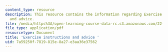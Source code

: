 ```yaml
---
content_type: resource
description: This resource contains the information regarding Exercise instructions
  and advice.
file: /media/https%3A/open-learning-course-data-rc.s3.amazonaws.com/22-15-essential-numerical-methods-fall-2014/7a59250f7819815e8a27e3aa36e37562_MIT22_15F14_ex_instr.pdf
file_type: application/pdf
resourcetype: Document
title: 'Exercise instructions and advice '
uid: 7a59250f-7819-815e-8a27-e3aa36e37562
---
```

